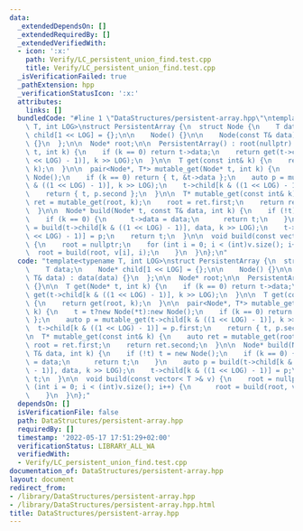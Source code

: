 ```yaml
---
data:
  _extendedDependsOn: []
  _extendedRequiredBy: []
  _extendedVerifiedWith:
  - icon: ':x:'
    path: Verify/LC_persistent_union_find.test.cpp
    title: Verify/LC_persistent_union_find.test.cpp
  _isVerificationFailed: true
  _pathExtension: hpp
  _verificationStatusIcon: ':x:'
  attributes:
    links: []
  bundledCode: "#line 1 \"DataStructures/persistent-array.hpp\"\ntemplate<typename\
    \ T, int LOG>\nstruct PersistentArray {\n  struct Node {\n    T data;\n    Node*\
    \ child[1 << LOG] = {};\n\n    Node() {}\n\n    Node(const T& data) : data(data)\
    \ {}\n  };\n\n  Node* root;\n\n  PersistentArray() : root(nullptr) {}\n\n  T get(Node*\
    \ t, int k) {\n    if (k == 0) return t->data;\n    return get(t->child[k & ((1\
    \ << LOG) - 1)], k >> LOG);\n  }\n\n  T get(const int& k) {\n    return get(root,\
    \ k);\n  }\n\n  pair<Node*, T*> mutable_get(Node* t, int k) {\n    t = t?new Node(*t):new\
    \ Node();\n    if (k == 0) return { t, &t->data };\n    auto p = mutable_get(t->child[k\
    \ & ((1 << LOG) - 1)], k >> LOG);\n    t->child[k & ((1 << LOG) - 1)] = p.first;\n\
    \    return { t, p.second };\n  }\n\n  T* mutable_get(const int& k) {\n    auto\
    \ ret = mutable_get(root, k);\n    root = ret.first;\n    return ret.second;\n\
    \  }\n\n  Node* build(Node* t, const T& data, int k) {\n    if (!t) t = new Node();\n\
    \    if (k == 0) {\n      t->data = data;\n      return t;\n    }\n    auto p\
    \ = build(t->child[k & ((1 << LOG) - 1)], data, k >> LOG);\n    t->child[k & ((1\
    \ << LOG) - 1)] = p;\n    return t;\n  }\n\n  void build(const vector< T >& v)\
    \ {\n    root = nullptr;\n    for (int i = 0; i < (int)v.size(); i++) {\n    \
    \  root = build(root, v[i], i);\n    }\n  }\n};\n"
  code: "template<typename T, int LOG>\nstruct PersistentArray {\n  struct Node {\n\
    \    T data;\n    Node* child[1 << LOG] = {};\n\n    Node() {}\n\n    Node(const\
    \ T& data) : data(data) {}\n  };\n\n  Node* root;\n\n  PersistentArray() : root(nullptr)\
    \ {}\n\n  T get(Node* t, int k) {\n    if (k == 0) return t->data;\n    return\
    \ get(t->child[k & ((1 << LOG) - 1)], k >> LOG);\n  }\n\n  T get(const int& k)\
    \ {\n    return get(root, k);\n  }\n\n  pair<Node*, T*> mutable_get(Node* t, int\
    \ k) {\n    t = t?new Node(*t):new Node();\n    if (k == 0) return { t, &t->data\
    \ };\n    auto p = mutable_get(t->child[k & ((1 << LOG) - 1)], k >> LOG);\n  \
    \  t->child[k & ((1 << LOG) - 1)] = p.first;\n    return { t, p.second };\n  }\n\
    \n  T* mutable_get(const int& k) {\n    auto ret = mutable_get(root, k);\n   \
    \ root = ret.first;\n    return ret.second;\n  }\n\n  Node* build(Node* t, const\
    \ T& data, int k) {\n    if (!t) t = new Node();\n    if (k == 0) {\n      t->data\
    \ = data;\n      return t;\n    }\n    auto p = build(t->child[k & ((1 << LOG)\
    \ - 1)], data, k >> LOG);\n    t->child[k & ((1 << LOG) - 1)] = p;\n    return\
    \ t;\n  }\n\n  void build(const vector< T >& v) {\n    root = nullptr;\n    for\
    \ (int i = 0; i < (int)v.size(); i++) {\n      root = build(root, v[i], i);\n\
    \    }\n  }\n};"
  dependsOn: []
  isVerificationFile: false
  path: DataStructures/persistent-array.hpp
  requiredBy: []
  timestamp: '2022-05-17 17:51:29+02:00'
  verificationStatus: LIBRARY_ALL_WA
  verifiedWith:
  - Verify/LC_persistent_union_find.test.cpp
documentation_of: DataStructures/persistent-array.hpp
layout: document
redirect_from:
- /library/DataStructures/persistent-array.hpp
- /library/DataStructures/persistent-array.hpp.html
title: DataStructures/persistent-array.hpp
---
```

